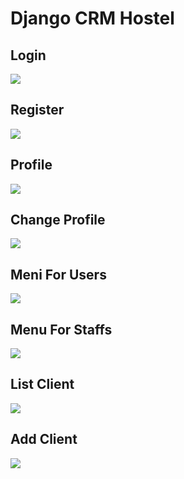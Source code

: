 # Django CRM Hostel

## Login

![](image/login.png)

## Register

![](image/register.png)

## Profile

![](image/profile.png)

## Change Profile

![](image/chnage_profile.png)

## Meni For Users

![](/image/menu.png)

## Menu For Staffs

![](image/adminmenu.png)

## List Client

![](image/clients.png)


## Add Client

![](image/add_client.png)
